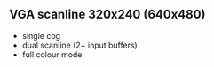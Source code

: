 VGA scanline 320x240 (640x480)
--------------------
 - single cog
 - dual scanline (2+ input buffers)
 - full colour mode
